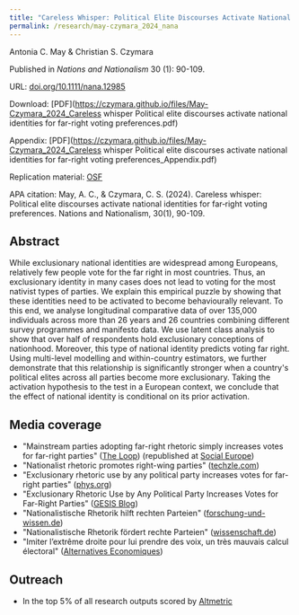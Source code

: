 ```yaml
---
title: "Careless Whisper: Political Elite Discourses Activate National Identities for Far-right Voting Preferences"
permalink: /research/may-czymara_2024_nana
---
```

Antonia C. May & Christian S. Czymara

Published in *Nations and Nationalism* 30 (1): 90-109.

URL: [doi.org/10.1111/nana.12985](http://doi.org/10.1111/nana.12985)

Download: [PDF](https://czymara.github.io/files/May-Czymara_2024_Careless whisper Political elite discourses activate national identities for far-right voting preferences.pdf)

Appendix: [PDF](https://czymara.github.io/files/May-Czymara_2024_Careless whisper Political elite discourses activate national identities for far-right voting preferences_Appendix.pdf)

Replication material: [OSF](https://osf.io/ntexg/)

APA citation: May, A. C., & Czymara, C. S. (2024). Careless whisper: Political elite discourses activate national identities for far‐right voting preferences. Nations and Nationalism, 30(1), 90-109.

Abstract
------
While exclusionary national identities are widespread among Europeans, relatively few people vote for the far right in most countries. Thus, an exclusionary identity in many cases does not lead to voting for the most nativist types of parties. We explain this empirical puzzle by showing that these identities need to be activated to become behaviourally relevant. To this end, we analyse longitudinal comparative data of over 135,000 individuals across more than 26 years and 26 countries combining different survey programmes and manifesto data. We use latent class analysis to show that over half of respondents hold exclusionary conceptions of nationhood. Moreover, this type of national identity predicts voting far right. Using multi-level modelling and within-country estimators, we further demonstrate that this relationship is significantly stronger when a country's political elites across all parties become more exclusionary. Taking the activation hypothesis to the test in a European context, we conclude that the effect of national identity is conditional on its prior activation.

Media coverage
------
- "Mainstream parties adopting far-right rhetoric simply increases votes for far-right parties" ([The Loop](https://theloop.ecpr.eu/mainstream-parties-adopting-far-right-rhetoric-simply-increases-votes-for-far-right-parties/)) (republished at [Social Europe](https://www.socialeurope.eu/adopting-far-right-rhetoric-increases-far-right-votes))
- "Nationalist rhetoric promotes right-wing parties" ([techzle.com](https://techzle.com/nationalist-rhetoric-promotes-right-wing-parties))
- "Exclusionary rhetoric use by any political party increases votes for far-right parties" ([phys.org](https://phys.org/news/2023-11-exclusionary-rhetoric-political-party-votes.html))
- "Exclusionary Rhetoric Use by Any Political Party Increases Votes for Far-Right Parties" ([GESIS Blog](https://blog.gesis.org/exclusionary-rhetoric-use-by-any-political-party-increases-votes-for-far-right-parties/))
- "Nationalistische Rhetorik hilft rechten Parteien" ([forschung-und-wissen.de](https://www.forschung-und-wissen.de/nachrichten/psychologie/nationalistische-rhetorik-hilft-rechten-parteien-13378314))
- "Nationalistische Rhetorik fördert rechte Parteien" ([wissenschaft.de](https://www.wissenschaft.de/gesellschaft-psychologie/nationalistische-rhetorik-foerdert-rechte-parteien/?utm_source=newsletter&utm_medium=email&utm_campaign=wissenschaft.de_13_11_2023))
- "Imiter l’extrême droite pour lui prendre des voix, un très mauvais calcul électoral" ([Alternatives Economiques](https://www.alternatives-economiques.fr/imiter-lextreme-lui-prendre-voix-un-tres-mauvais-calcul-ele/00109847))

Outreach
------
- In the top 5% of all research outputs scored by [Altmetric](https://wiley.altmetric.com/details/153926868)

